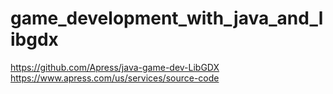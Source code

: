 # game_development_with_java_and_libgdx


https://github.com/Apress/java-game-dev-LibGDX
https://www.apress.com/us/services/source-code